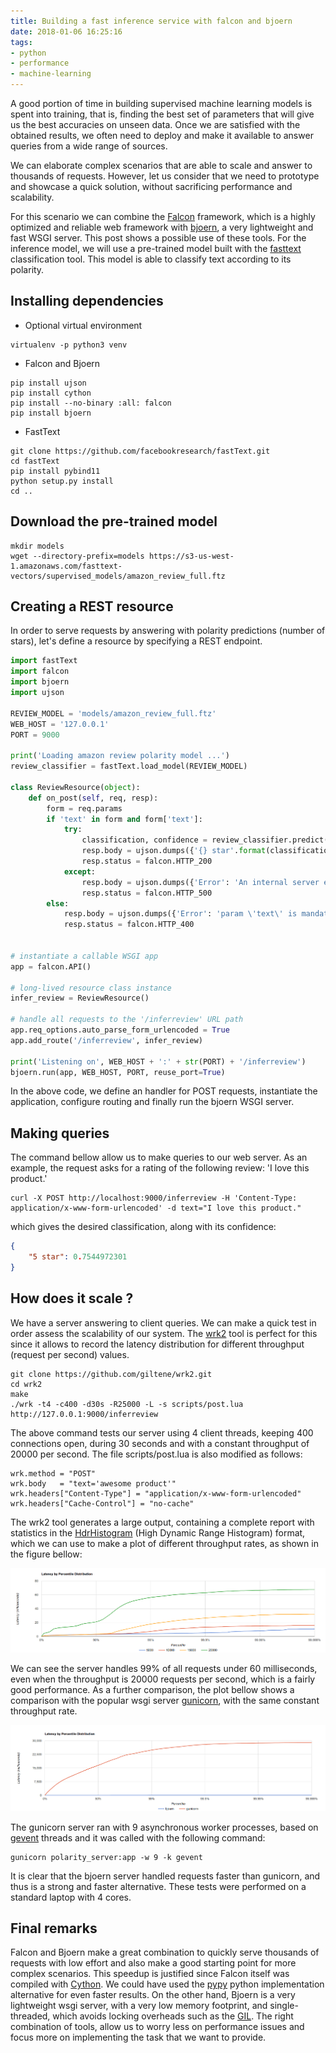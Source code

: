 ```yaml
---
title: Building a fast inference service with falcon and bjoern
date: 2018-01-06 16:25:16
tags: 
- python
- performance
- machine-learning
---
```

A good portion of time in building supervised machine learning models is spent into training, that is, finding the best set of parameters that will give us the best accuracies on unseen data. Once we are satisfied with the obtained results, we often need to deploy and make it available to answer queries from a wide range of sources.

We can elaborate complex scenarios that are able to scale and answer to thousands of requests. However, let us consider that we need to prototype and showcase a quick solution, without sacrificing performance and scalability. 

For this scenario we can combine the [Falcon](https://falconframework.org) framework, which is a highly optimized and reliable web framework with [bjoern](https://github.com/jonashaag/bjoern), a very lightweight and fast WSGI server. This post shows a possible use of these tools. For the inference model, we will use a pre-trained model built with the [fasttext](https://fasttext.cc) classification tool. This model is able to classify text according to its polarity.

## Installing dependencies

* Optional virtual environment

```
virtualenv -p python3 venv
```

* Falcon and Bjoern

```
pip install ujson
pip install cython
pip install --no-binary :all: falcon 
pip install bjoern
```

* FastText

```
git clone https://github.com/facebookresearch/fastText.git
cd fastText
pip install pybind11
python setup.py install
cd ..
```

## Download the pre-trained model

```
mkdir models
wget --directory-prefix=models https://s3-us-west-1.amazonaws.com/fasttext-vectors/supervised_models/amazon_review_full.ftz
```


## Creating a REST resource

In order to serve requests by answering with polarity predictions (number of stars), let's define a resource by specifying a REST endpoint.

```python
import fastText
import falcon
import bjoern
import ujson

REVIEW_MODEL = 'models/amazon_review_full.ftz'
WEB_HOST = '127.0.0.1'
PORT = 9000

print('Loading amazon review polarity model ...')
review_classifier = fastText.load_model(REVIEW_MODEL)

class ReviewResource(object):
	def on_post(self, req, resp):
		form = req.params
		if 'text' in form and form['text']:
			try:
				classification, confidence = review_classifier.predict(form['text'])
				resp.body = ujson.dumps({'{} star'.format(classification[0][-1]) : confidence[0]})
				resp.status = falcon.HTTP_200
			except:
				resp.body = ujson.dumps({'Error': 'An internal server error has occurred'})
				resp.status = falcon.HTTP_500
		else:
		    resp.body = ujson.dumps({'Error': 'param \'text\' is mandatory'})
		    resp.status = falcon.HTTP_400


# instantiate a callable WSGI app
app = falcon.API()

# long-lived resource class instance
infer_review = ReviewResource()

# handle all requests to the '/inferreview' URL path
app.req_options.auto_parse_form_urlencoded = True
app.add_route('/inferreview', infer_review)

print('Listening on', WEB_HOST + ':' + str(PORT) + '/inferreview')
bjoern.run(app, WEB_HOST, PORT, reuse_port=True)
```


In the above code, we define an handler for POST requests, instantiate the application, configure routing and finally run the bjoern WSGI server. 

## Making queries

The command bellow allow us to make queries to our web server. As an example, the request asks for a rating of the following review: 'I love this product.'

```
curl -X POST http://localhost:9000/inferreview -H 'Content-Type: application/x-www-form-urlencoded' -d text="I love this product."
```

which gives the desired classification, along with its confidence:

```json
{
    "5 star": 0.7544972301
}
```

## How does it scale ?

We have a server answering to client queries. We can make a quick test in order assess the scalability of our system. The [wrk2](https://github.com/giltene/wrk2) tool is perfect for this since it allows to record the latency distribution for different throughput (request per second) values. 

```
git clone https://github.com/giltene/wrk2.git
cd wrk2
make
./wrk -t4 -c400 -d30s -R25000 -L -s scripts/post.lua http://127.0.0.1:9000/inferreview
```

The above command tests our server using 4 client threads, keeping 400 connections open, during 30 seconds and with a constant throughput of 20000 per second. The file scripts/post.lua is also modified as follows:

```
wrk.method = "POST"
wrk.body   = "text='awesome product'"
wrk.headers["Content-Type"] = "application/x-www-form-urlencoded"
wrk.headers["Cache-Control"] = "no-cache"
```

The wrk2 tool generates a large output, containing a complete report with statistics in the [HdrHistogram](https://github.com/HdrHistogram/HdrHistogram) (High Dynamic Range Histogram) format, which we can use to make a plot of different throughput rates, as shown in the figure bellow:

![](/images/falcon-bjoern/falcon-bjoern-latency.png)

We can see the server handles 99% of all requests under 60 milliseconds, even when the throughput is 20000 requests per second, which is a fairly good performance. As a further comparison, the plot bellow shows a comparison with the popular wsgi server [gunicorn](http://gunicorn.org), with the same constant throughput rate.

![](/images/falcon-bjoern/bjoern-gunicorn.png)

The gunicorn server ran with 9 asynchronous worker processes, based on [gevent](http://www.gevent.org) threads and it was called with the following command:

```
gunicorn polarity_server:app -w 9 -k gevent
```

It is clear that the bjoern server handled requests faster than gunicorn, and thus is a strong and faster alternative. These tests were performed on a standard laptop with 4 cores.

## Final remarks

Falcon  and Bjoern make a great combination to quickly serve thousands of requests with low effort and also make a good starting point for more complex scenarios. This speedup is justified since Falcon itself was compiled with [Cython](http://cython.org). We could have used the [pypy](http://pypy.org) python implementation alternative for even faster results. On the other hand, Bjoern is a very lightweight wsgi server, with a very low memory footprint, and single-threaded, which avoids locking overheads such as the [GIL](https://wiki.python.org/moin/GlobalInterpreterLock). The right combination of tools, allow us to worry less on performance issues and focus more on implementing the task that we want to provide.